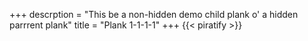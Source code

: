 +++
descrption = "This be a non-hidden demo child plank o' a hidden parrrent plank"
title = "Plank 1-1-1-1"
+++
{{< piratify >}}